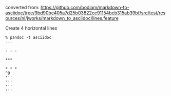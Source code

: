 converted from: <https://github.com/bodiam/markdown-to-asciidoc/tree/9bd90bc405a7d25b03822cc91154bcb315ab39bf/src/test/resources/nl/jworks/markdown_to_asciidoc/lines.feature>

Create 4 horizontal lines

```
% pandoc -t asciidoc
---

- - -

***

* * *
^D
'''
'''
'''
'''
```


